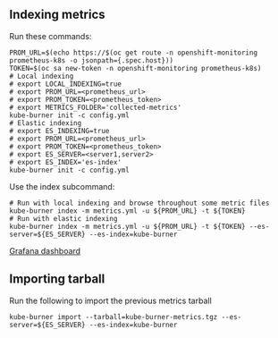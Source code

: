 ## Indexing metrics

Run these commands:

```shell
PROM_URL=$(echo https://$(oc get route -n openshift-monitoring prometheus-k8s -o jsonpath={.spec.host}))
TOKEN=$(oc sa new-token -n openshift-monitoring prometheus-k8s)
# Local indexing
# export LOCAL_INDEXING=true
# export PROM_URL=<prometheus_url>
# export PROM_TOKEN=<prometheus_token>
# export METRICS_FOLDER='collected-metrics'
kube-burner init -c config.yml
# Elastic indexing
# export ES_INDEXING=true
# export PROM_URL=<prometheus_url>
# export PROM_TOKEN=<prometheus_token>
# export ES_SERVER=<server1,server2>
# export ES_INDEX='es-index'
kube-burner init -c config.yml
```

Use the index subcommand:

```shell
# Run with local indexing and browse throughout some metric files
kube-burner index -m metrics.yml -u ${PROM_URL} -t ${TOKEN}
# Run with elastic indexing
kube-burner index -m metrics.yml -u ${PROM_URL} -t ${TOKEN} --es-server=${ES_SERVER} --es-index=kube-burner
```

[Grafana dashboard](https://grafana.rdu2.scalelab.redhat.com:3000/d/cf110eed-c1c7-4000-85a4-a86bd3162870/kube-burner-ask-ocp-admin-demo?from=1695116549608&to=1695120754412&var-Datasource=AWS+Dev+-+kube-burner&var-uuid=249da958-71e5-4efa-bc2c-8576308011e8&orgId=1)

## Importing tarball

Run the following to import the previous metrics tarball

```shell
kube-burner import --tarball=kube-burner-metrics.tgz --es-server=${ES_SERVER} --es-index=kube-burner
```
